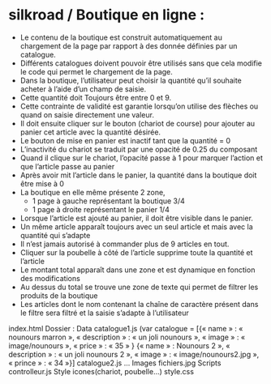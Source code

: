 # silkroad / Boutique en ligne :

- Le contenu de la boutique est construit automatiquement au chargement de la page par rapport à des donnée définies par un catalogue.
- Différents catalogues doivent pouvoir être utilisés sans que cela modifie le code qui permet le chargement de la page.
- Dans la boutique, l’utilisateur peut choisir la quantité qu’il souhaite acheter à l’aide d’un champ de saisie.
- Cette quantité doit Toujours être entre 0 et 9.
- Cette contrainte de validité est garantie lorsqu’on utilise des flèches ou quand on saisie directement une valeur.
- Il doit ensuite cliquer sur le bouton (chariot de course) pour ajouter au panier cet article avec la quantité désirée.
- Le bouton de mise en panier est inactif tant que la quantité = 0
- L’inactivité du chariot se traduit par une opacité de 0.25 du composant 
- Quand il clique sur le chariot, l’opacité passe à 1 pour marquer l’action et que l’article passe au panier
- Après avoir mit l’article dans le panier, la quantité dans la boutique doit être mise à 0
- La boutique en elle même présente 2 zone, 
  - 1 page à gauche représentant la boutique 3/4
  - 1 page à droite représentant le panier 1/4
- Lorsque l’article est ajouté au panier, il doit être visible dans le panier.
- Un même article apparaît toujours avec un seul article et mais avec la quantité qui s’adapte
- Il n’est jamais autorisé à commander plus de 9 articles en tout.
- Cliquer sur la poubelle à côté de l’article supprime toute la quantité et l’article 
- Le montant total apparaît dans une zone et est dynamique en fonction des modifications
- Au dessus du total se trouve une zone de texte qui permet de filtrer les produits de la boutique
- Les articles dont le nom contenant la chaîne de caractère présent dans le filtre sera filtré et la saisie s’adapte à l’utilisateur
  
index.html
Dossier :
    Data
        catalogue1.js
            (var catalogue = [{« name » : « nounours marron »,
                               « description » : « un joli nounours »,
                               « image » : « image/nounours »,
                               « price » : « 35 » }
                            {« name » : Nounours 2 »,
                             « description » : « un joli nounours 2 »,
                             « image » : « image/nounours2.jpg »,
                             « prince » : « 34 »}]
        catalogue2.js
        …
        Images
            fichiers.jpg
    Scripts
        controlleur.js
    Style
        icones(chariot, poubelle…)
        style.css